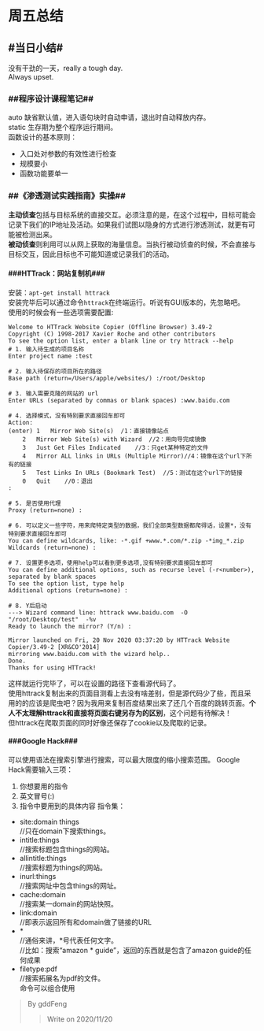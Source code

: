 周五总结 </br>
================================================
## #当日小结#
没有干劲的一天，really a tough day.</br>
Always upset.
### ##程序设计课程笔记##
auto 缺省默认值，进入语句块时自动申请，退出时自动释放内存。</br>
static 生存期为整个程序运行期间。</br>
函数设计的基本原则：
* 入口处对参数的有效性进行检查
* 规模要小
* 函数功能要单一
### ##《渗透测试实践指南》实操##
**主动侦查**包括与目标系统的直接交互。必须注意的是，在这个过程中，目标可能会记录下我们的IP地址及活动。如果我们试图以隐身的方式进行渗透测试，就更有可能被检测出来。</br>
**被动侦查**则利用可以从网上获取的海量信息。当执行被动侦查的时候，不会直接与目标交互，因此目标也不可能知道或记录我们的活动。
#### ###HTTrack：网站复制机###
安装：`apt-get install httrack`</br>
安装完毕后可以通过命令`httrack`在终端运行。听说有GUI版本的，先忽略吧。</br>
使用的时候会有一些选项需要配置:
```
Welcome to HTTrack Website Copier (Offline Browser) 3.49-2
Copyright (C) 1998-2017 Xavier Roche and other contributors
To see the option list, enter a blank line or try httrack --help
# 1. 输入待生成的项目名称
Enter project name :test

# 2. 输入待保存的项目所在的路径
Base path (return=/Users/apple/websites/) :/root/Desktop

# 3. 输入需要克隆的网站的 url
Enter URLs (separated by commas or blank spaces) :www.baidu.com

# 4. 选择模式，没有特别要求直接回车即可
Action:
(enter)	1	Mirror Web Site(s)  /1：直接镜像站点
	2	Mirror Web Site(s) with Wizard  //2：用向导完成镜像
	3	Just Get Files Indicated    //3：只get某种特定的文件
	4	Mirror ALL links in URLs (Multiple Mirror)//4：镜像在这个url下所有的链接
	5	Test Links In URLs (Bookmark Test)  //5：测试在这个url下的链接
	0	Quit    //0：退出
:

# 5. 是否使用代理
Proxy (return=none) :

# 6. 可以定义一些字符，用来爬特定类型的数据，我们全部类型数据都爬得话，设置*，没有特别要求直接回车即可
You can define wildcards, like: -*.gif +www.*.com/*.zip -*img_*.zip
Wildcards (return=none) :

# 7. 设置更多选项，使用help可以看到更多选项,没有特别要求直接回车即可
You can define additional options, such as recurse level (-r<number>), separated by blank spaces
To see the option list, type help
Additional options (return=none) :

# 8. Y后启动 
---> Wizard command line: httrack www.baidu.com  -O "/root/Desktop/test"  -%v 
Ready to launch the mirror? (Y/n) :

Mirror launched on Fri, 20 Nov 2020 03:37:20 by HTTrack Website Copier/3.49-2 [XR&CO'2014]
mirroring www.baidu.com with the wizard help..
Done.
Thanks for using HTTrack!

```
这样就运行完毕了，可以在设置的路径下查看源代码了。</br>
使用httrack复制出来的页面目测看上去没有啥差别，但是源代码少了些，而且采用的的应该是爬虫吧？因为我用来复制百度结果出来了还几个百度的跳转页面。**个人不太理解httrack和直接将页面右键另存为的区别**，这个问题有待解决！</br>
但httrack在爬取页面的同时好像还保存了cookie以及爬取的记录。
#### ###Google Hack###
可以使用语法在搜索引擎进行搜索，可以最大限度的缩小搜索范围。
Google Hack需要输入三项：
1. 你想要用的指令
2. 英文冒号(:)
3. 指令中要用到的具体内容
指令集：
* site:domain things</br>
//只在domain下搜索things。
* intitle:things</br>
//搜索标题包含things的网站。
* allintitle:things</br>
//搜索标题为things的网站。
* inurl:things</br>
//搜索网址中包含things的网址。
* cache:domain</br>
//搜索某一domain的网站快照。
* link:domain</br>
//即表示返回所有和domain做了链接的URL
* *</br>
//通俗来讲，*号代表任何文字。</br>
//比如：搜索“amazon * guide”，返回的东西就是包含了amazon guide的任何成果
* filetype:pdf</br>
//搜索拓展名为pdf的文件。</br>
命令可以组合使用

> By gddFeng
>>Write on 2020/11/20